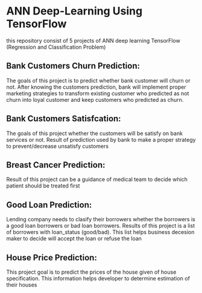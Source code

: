 # ANN Deep-Learning Using TensorFlow
this repository consist of 5 projects of ANN deep learning TensorFlow (Regression and Classification Problem)

## Bank Customers Churn Prediction:
The goals of this project is to predict whether bank customer will churn or not. After knowing the customers prediction, bank will implement proper marketing strategies to transform existing customer who predicted as not churn into loyal customer and keep customers who predicted as churn.


## Bank Customers Satisfcation:
The goals of this project whether the customers will be satisfy on bank services or not. Result of prediction used by bank to make a proper strategy to prevent/decrease unsatisfy customers

## Breast Cancer Prediction:
Result of this project can be a guidance of medical team to decide which patient should be treated first

## Good Loan Prediction:
Lending company needs to clasify their borrowers whether the borrowers is a good loan borrowers or bad loan borrowers. Results of this project is a list of borrowers with loan_status (good/bad). This list helps business decesion maker to decide will accept the loan or refuse the loan

## House Price Prediction:
This project goal is to predict the prices of the house given of house specification. This information helps developer to determine estimation of their houses
